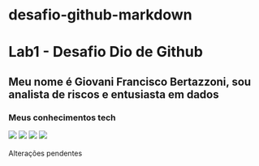 # desafio-github-markdown

# Lab1 - Desafio Dio de Github

## Meu nome é Giovani Francisco Bertazzoni, sou analista de riscos e entusiasta em dados


### Meus conhecimentos tech <p align="left"><img src="https://img.shields.io/badge/Git-F05032.svg?style=for-the-badge&logo=Git&logoColor=white"/>  <img src="https://img.shields.io/badge/MySQL-4479A1.svg?style=for-the-badge&logo=MySQL&logoColor=white"/>  <img src="https://img.shields.io/badge/Python-3776AB.svg?style=for-the-badge&logo=Python&logoColor=white"/>  <img src="https://img.shields.io/badge/OpenAI-412991.svg?style=for-the-badge&logo=OpenAI&logoColor=white"/>   


Alterações pendentes